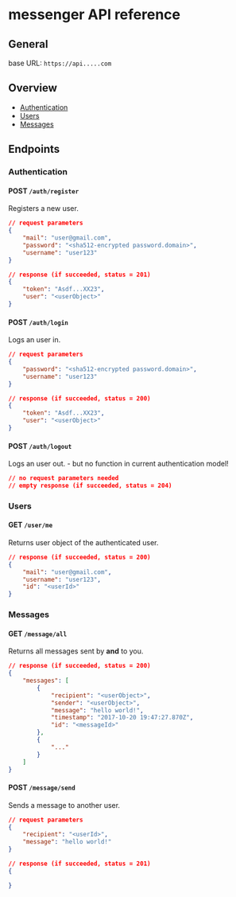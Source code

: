 # messenger API reference

## General
base URL: `https://api.....com`

## Overview
* [Authentication](#authentication)
* [Users](#users)
* [Messages](#messages)

## Endpoints

### Authentication

#### POST `/auth/register`
Registers a new user.
```json
// request parameters
{
    "mail": "user@gmail.com",
    "password": "<sha512-encrypted password.domain>",
    "username": "user123"
}

// response (if succeeded, status = 201)
{
    "token": "Asdf...XX23",
    "user": "<userObject>"
}
```

#### POST `/auth/login`
Logs an user in.
```json
// request parameters
{
    "password": "<sha512-encrypted password.domain>",
    "username": "user123"
}

// response (if succeeded, status = 200)
{
    "token": "Asdf...XX23",
    "user": "<userObject>"
}
```

#### POST `/auth/logout`
Logs an user out. - but no function in current authentication model!
```json
// no request parameters needed
// empty response (if succeeded, status = 204)
```

### Users

#### GET `/user/me`
Returns user object of the authenticated user.
```json
// response (if succeeded, status = 200)
{
    "mail": "user@gmail.com",
    "username": "user123",
    "id": "<userId>"
}
```

### Messages

#### GET `/message/all`
Returns all messages sent by **and** to you.
```json
// response (if succeeded, status = 200)
{
    "messages": [
        {
            "recipient": "<userObject>",
            "sender": "<userObject>",
            "message": "hello world!",
            "timestamp": "2017-10-20 19:47:27.870Z",
            "id": "<messageId>"
        },
        {
            "..."
        }
    ]
}
```

#### POST `/message/send`
Sends a message to another user.
```json
// request parameters
{
    "recipient": "<userId>",
    "message": "hello world!"
}

// response (if succeeded, status = 201)
{

}
```
